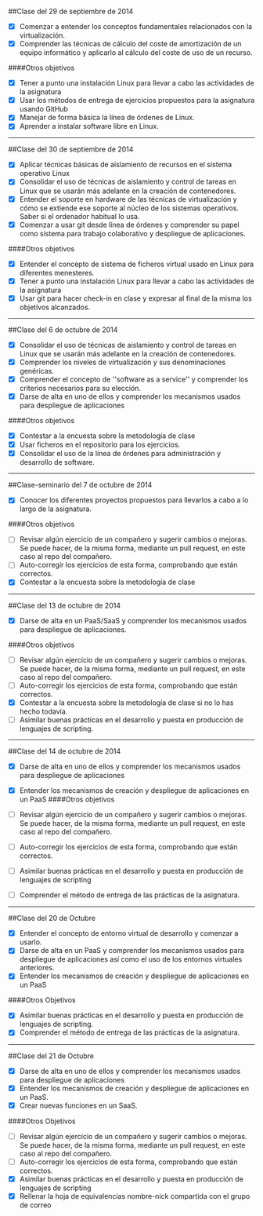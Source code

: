 ##Clase del 29 de septiembre de 2014

- [X] Comenzar a entender los conceptos fundamentales relacionados con la virtualización.  
- [x] Comprender las técnicas de cálculo del coste de amortización de un equipo informático y aplicarlo al cálculo del coste de uso de un recurso.  

####Otros objetivos
- [x] Tener a punto una instalación Linux para llevar a cabo las actividades de la asignatura  
- [x] Usar los métodos de entrega de ejercicios propuestos para la asignatura usando GitHub    
- [x] Manejar de forma básica la línea de órdenes de Linux.  
- [x] Aprender a instalar software libre en Linux.  

***

##Clase del 30 de septiembre de 2014
- [x] Aplicar técnicas básicas de aislamiento de recursos en el sistema operativo Linux  
- [x] Consolidar el uso de técnicas de aislamiento y control de tareas en Linux que se usarán más adelante en la creación de contenedores.  
- [x] Entender el soporte en hardware de las técnicas de virtualización y cómo se extiende ese soporte al núcleo de los sistemas operativos. Saber si el ordenador habitual lo usa.  
- [x] Comenzar a usar git desde línea de órdenes y comprender su papel como sistema para trabajo colaborativo y despliegue de aplicaciones.  

####Otros objetivos

- [x] Entender el concepto de sistema de ficheros virtual usado en Linux para diferentes menesteres.  
- [x] Tener a punto una instalación Linux para llevar a cabo las actividades de la asignatura  
- [x] Usar git para hacer check-in en clase y expresar al final de la misma los objetivos alcanzados.  
***
##Clase del 6 de octubre de 2014

- [x] Consolidar el uso de técnicas de aislamiento y control de tareas en Linux que se usarán más adelante en la creación de contenedores.  
- [x] Comprender los niveles de virtualización y sus denominaciones genéricas.  
- [x] Comprender el concepto de ''software as a service'' y comprender los criterios necesarios para su elección.  
- [x] Darse de alta en uno de ellos y comprender los mecanismos usados para despliegue de aplicaciones  

####Otros objetivos

- [x] Contestar a la encuesta sobre la metodología de clase 
- [x] Usar ficheros en el repositorio para los ejercicios.  
- [x] Consolidar el uso de la línea de órdenes para administración y desarrollo de software.  
***
##Clase-seminario del 7 de octubre de 2014

- [x] Conocer los diferentes proyectos propuestos para llevarlos a cabo a lo largo de la asignatura.

####Otros objetivos

- [ ] Revisar algún ejercicio de un compañero y sugerir cambios o mejoras. Se puede hacer, de la misma forma, mediante un pull request, en este caso al repo del compañero.
- [ ] Auto-corregir los ejercicios de esta forma, comprobando que están correctos.
- [x] Contestar a la encuesta sobre la metodología de clase
***
##Clase del 13 de octubre de 2014
- [x] Darse de alta en un PaaS/SaaS y comprender los mecanismos usados para despliegue de aplicaciones.

####Otros objetivos

- [ ] Revisar algún ejercicio de un compañero y sugerir cambios o mejoras. Se puede hacer, de la misma forma, mediante un pull request, en este caso al repo del compañero.
- [ ] Auto-corregir los ejercicios de esta forma, comprobando que están correctos.
- [x] Contestar a la encuesta sobre la metodología de clase si no lo has hecho todavía.
- [ ] Asimilar buenas prácticas en el desarrollo y puesta en producción de lenguajes de scripting.
***
##Clase del 14 de octubre de 2014

- [x] Darse de alta en uno de ellos y comprender los mecanismos usados para despliegue de aplicaciones
- [x] Entender los mecanismos de creación y despliegue de aplicaciones en un PaaS
####Otros objetivos

- [ ] Revisar algún ejercicio de un compañero y sugerir cambios o mejoras. Se puede hacer, de la misma forma, mediante un pull request, en este caso al repo del compañero.
- [ ] Auto-corregir los ejercicios de esta forma, comprobando que están correctos.
- [ ] Asimilar buenas prácticas en el desarrollo y puesta en producción de lenguajes de scripting
- [ ] Comprender el método de entrega de las prácticas de la asignatura.
***
##Clase del 20 de Octubre
- [x] Entender el concepto de entorno virtual de desarrollo y comenzar a usarlo.
- [x] Darse de alta en un PaaS y comprender los mecanismos usados para despliegue de aplicaciones así como el uso de los entornos virtuales anteriores.
- [x] Entender los mecanismos de creación y despliegue de aplicaciones en un PaaS  

####Otros Objetivos  

- [x] Asimilar buenas prácticas en el desarrollo y puesta en producción de lenguajes de scripting.
- [x] Comprender el método de entrega de las prácticas de la asignatura.
***
##Clase del 21 de Octubre
- [x] Darse de alta en uno de ellos y comprender los mecanismos usados para despliegue de aplicaciones
- [x] Entender los mecanismos de creación y despliegue de aplicaciones en un PaaS.
- [x] Crear nuevas funciones en un SaaS.

####Otros Objetivos

- [ ] Revisar algún ejercicio de un compañero y sugerir cambios o mejoras. Se puede hacer, de la misma forma, mediante un pull request, en este caso al repo del compañero.
- [ ] Auto-corregir los ejercicios de esta forma, comprobando que están correctos.
- [x] Asimilar buenas prácticas en el desarrollo y puesta en producción de lenguajes de scripting
- [x] Rellenar la hoja de equivalencias nombre-nick compartida con el grupo de correo